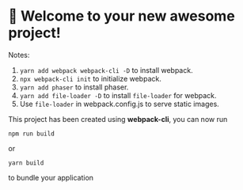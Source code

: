 # 🚀 Welcome to your new awesome project!

Notes:

1. `yarn add webpack webpack-cli -D` to install webpack.
2. `npx webpack-cli init` to initialize webpack.
3. `yarn add phaser` to install phaser.
4. `yarn add file-loader -D` to install `file-loader` for webpack.
5. Use `file-loader` in webpack.config.js to serve static images.

This project has been created using **webpack-cli**, you can now run

```
npm run build
```

or

```
yarn build
```

to bundle your application
